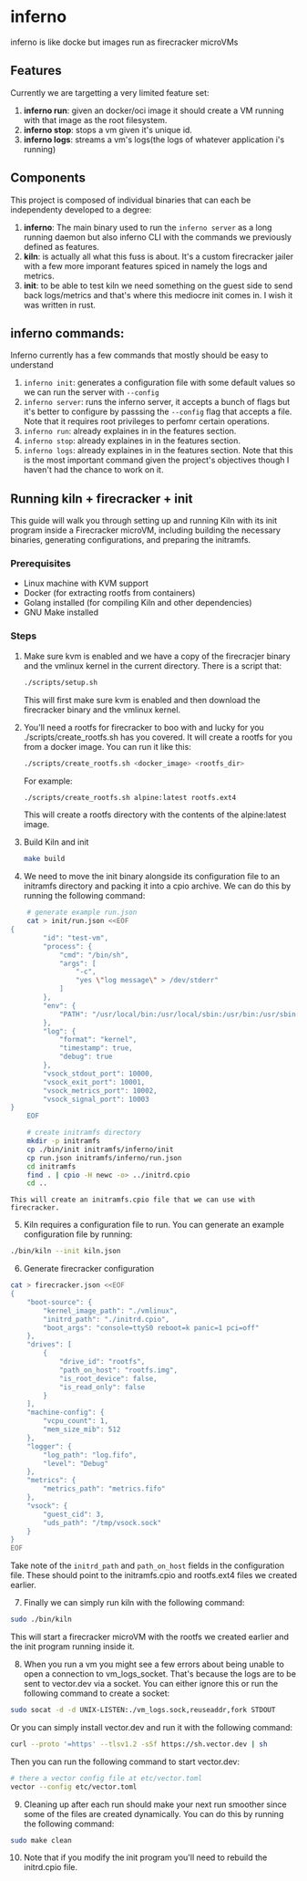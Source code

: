 # inferno
inferno is like docke but images run as firecracker microVMs
## Features
Currently we are targetting a very limited feature set:
1. **inferno run**: given an docker/oci image it should create a VM running with that image as the root filesystem.
2. **inferno stop**: stops a vm given it's unique id.
3. **inferno logs**: streams a vm's logs(the logs of whatever application i's running)

## Components
This project is composed of individual binaries that can each be independenty developed to a degree:
1. **inferno**: The main binary used to run the `inferno server` as a long running daemon but also inferno CLI with the commands we previously defined as features.
2. **kiln**: is actually all what this fuss is about. It's a custom firecracker jailer with a few more imporant features spiced in namely the logs and metrics.
3. **init**: to be able to test kiln we need something on the guest side to send back logs/metrics and that's where this mediocre init comes in. I wish it was written in rust.

## inferno commands:
Inferno currently has a few commands that mostly should be easy to understand

1. `inferno init`: generates a configuration file with some default values so we can run the server with `--config`
2. `inferno server`: runs the inferno server, it accepts a bunch of flags but it's better to configure by passsing the `--config` flag that accepts a file. Note that it requires root privileges to perfomr certain operations.
3. `inferno run`: already explaines in in the features section.
4. `inferno stop`: already explaines in in the features section.
5. `inferno logs`: already explaines in in the features section. Note that this is the most important command given the project's objectives though I haven't had the chance to work on it.

## Running kiln + firecracker + init

This guide will walk you through setting up and running Kiln with its init program inside a Firecracker microVM, including building the necessary binaries, generating configurations, and preparing the initramfs.

### Prerequisites
* Linux machine with KVM support
* Docker (for extracting rootfs from containers)
* Golang installed (for compiling Kiln and other dependencies)
* GNU Make installed

### Steps
1. Make sure kvm is enabled and we have a copy of the firecracjer binary and the vmlinux kernel in the current directory. There is a script that:
    ```sh
    ./scripts/setup.sh
    ```
    This will first make sure kvm is enabled and then download the firecracker binary and the vmlinux kernel.

2. You'll need a rootfs for firecracker to boo with and lucky for you ./scripts/create_rootfs.sh has  you covered. It will create a rootfs for you from a docker image. You can run it like this:
    ```sh
    ./scripts/create_rootfs.sh <docker_image> <rootfs_dir>
    ```
    For example:
    ```sh
    ./scripts/create_rootfs.sh alpine:latest rootfs.ext4
    ```
    This will create a rootfs directory with the contents of the alpine:latest image.

3. Build Kiln and init
    ```sh
    make build
    ```
4. We need to move the init binary alongside its configuration file to an initramfs directory and packing it into a cpio archive. We can do this by running the following command:
```sh
    # generate example run.json
    cat > init/run.json <<EOF
{
        "id": "test-vm",
        "process": {
            "cmd": "/bin/sh",
            "args": [
                "-c",
                "yes \"log message\" > /dev/stderr"
            ]
        },
        "env": {
            "PATH": "/usr/local/bin:/usr/local/sbin:/usr/bin:/usr/sbin:/bin:/sbin"
        },
        "log": {
            "format": "kernel",
            "timestamp": true,
            "debug": true
        },
        "vsock_stdout_port": 10000,
        "vsock_exit_port": 10001,
        "vsock_metrics_port": 10002,
        "vsock_signal_port": 10003
}
    EOF
```

```sh
    # create initramfs directory 
    mkdir -p initramfs
    cp ./bin/init initramfs/inferno/init
    cp run.json initramfs/inferno/run.json
    cd initramfs
    find . | cpio -H newc -o> ../initrd.cpio
    cd ..
```
    This will create an initramfs.cpio file that we can use with firecracker.

5. Kiln requires a configuration file to run. You can generate an example configuration file by running:
```sh
./bin/kiln --init kiln.json
```

6. Generate firecracker configuration
```sh
cat > firecracker.json <<EOF
{
    "boot-source": {
        "kernel_image_path": "./vmlinux",
        "initrd_path": "./initrd.cpio",
        "boot_args": "console=ttyS0 reboot=k panic=1 pci=off"
    },
    "drives": [
        {
            "drive_id": "rootfs",
            "path_on_host": "rootfs.img",
            "is_root_device": false,
            "is_read_only": false
        }
    ],
    "machine-config": {
        "vcpu_count": 1,
        "mem_size_mib": 512
    },
    "logger": {
        "log_path": "log.fifo",
        "level": "Debug"
    },
    "metrics": {
        "metrics_path": "metrics.fifo"
    },
    "vsock": {
        "guest_cid": 3,
        "uds_path": "/tmp/vsock.sock"
    }
}
EOF
```

Take note of the `initrd_path` and `path_on_host` fields in the configuration file. These should point to the initramfs.cpio and rootfs.ext4 files we created earlier.

7. Finally we can simply run kiln with the following command:
```sh
sudo ./bin/kiln
```
This will start a firecracker microVM with the rootfs we created earlier and the init program running inside it.

8. When you run a vm you might see a few errors about being unable to open a connection to vm_logs_socket. That's because the logs are to be sent to vector.dev via a socket. You can either ignore this or run the following command to create a socket:
```sh
sudo socat -d -d UNIX-LISTEN:./vm_logs.sock,reuseaddr,fork STDOUT
```
Or you can simply install vector.dev and run it with the following command:
```sh
curl --proto '=https' --tlsv1.2 -sSf https://sh.vector.dev | sh
```
Then you can run the following command to start vector.dev:
```sh
# there a vector config file at etc/vector.toml
vector --config etc/vector.toml
```

9. Cleaning up after each run should make your next run smoother since some of the files are created dynamically. You can do this by running the following command:
```sh
sudo make clean
```

10. Note that if you modify the init program you'll need to rebuild the initrd.cpio file.
